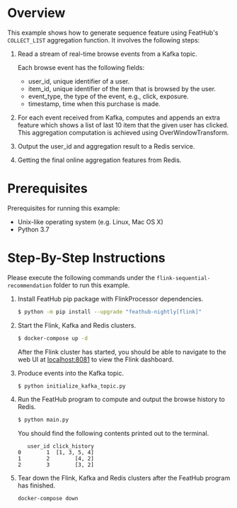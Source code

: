# Overview

This example shows how to generate sequence feature using FeatHub's
`COLLECT_LIST` aggregation function. It involves the following steps:

1. Read a stream of real-time browse events from a Kafka topic.

   Each browse event has the following fields:
   - user_id, unique identifier of a user.
   - item_id, unique identifier of the item that is browsed by the user.
   - event_type, the type of the event, e.g., click, exposure.
   - timestamp, time when this purchase is made.

2. For each event received from Kafka, computes and appends an extra feature
   which shows a list of last 10 item that the given user has clicked. This
   aggregation computation is achieved using OverWindowTransform.

3. Output the user_id and aggregation result to a Redis service.

4. Getting the final online aggregation features from Redis.


# Prerequisites

Prerequisites for running this example:
- Unix-like operating system (e.g. Linux, Mac OS X)
- Python 3.7

# Step-By-Step Instructions

Please execute the following commands under the
`flink-sequential-recommendation` folder to run this example.

1. Install FeatHub pip package with FlinkProcessor dependencies.

   ```bash
   $ python -m pip install --upgrade "feathub-nightly[flink]"
   ```

2. Start the Flink, Kafka and Redis clusters.

   ```bash
   $ docker-compose up -d
   ```

   After the Flink cluster has started, you should be able to navigate to the
   web UI at [localhost:8081](http://localhost:8081) to view the Flink
   dashboard.

3. Produce events into the Kafka topic.

   ```bash
   $ python initialize_kafka_topic.py
   ```

4. Run the FeatHub program to compute and output the browse history to Redis.

   ```bash
   $ python main.py
   ```
   
   You should find the following contents printed out to the terminal.

   ```
      user_id click_history
   0        1  [1, 3, 5, 4]
   1        2        [4, 2]
   2        3        [3, 2]
   ```

5. Tear down the Flink, Kafka and Redis clusters after the FeatHub program has
   finished.

   ```bash
   docker-compose down
   ```
